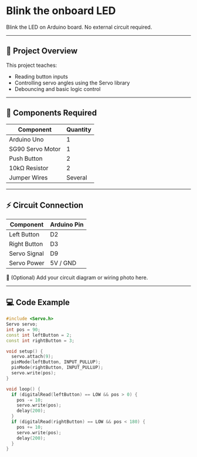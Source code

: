 # Blink the onboard LED

Blink the LED on Arduino board. 
No external circuit required.

---

## 🧠 Project Overview

This project teaches:
- Reading button inputs  
- Controlling servo angles using the Servo library  
- Debouncing and basic logic control  

---

## 🧰 Components Required

| Component | Quantity |
|------------|-----------|
| Arduino Uno | 1 |
| SG90 Servo Motor | 1 |
| Push Button | 2 |
| 10kΩ Resistor | 2 |
| Jumper Wires | Several |

---

## ⚡ Circuit Connection

| Component | Arduino Pin |
|------------|--------------|
| Left Button | D2 |
| Right Button | D3 |
| Servo Signal | D9 |
| Servo Power | 5V / GND |

📸 (Optional) Add your circuit diagram or wiring photo here.

---

## 💻 Code Example

```cpp
#include <Servo.h>
Servo servo;
int pos = 90;
const int leftButton = 2;
const int rightButton = 3;

void setup() {
  servo.attach(9);
  pinMode(leftButton, INPUT_PULLUP);
  pinMode(rightButton, INPUT_PULLUP);
  servo.write(pos);
}

void loop() {
  if (digitalRead(leftButton) == LOW && pos > 0) {
    pos -= 10;
    servo.write(pos);
    delay(200);
  }
  if (digitalRead(rightButton) == LOW && pos < 180) {
    pos += 10;
    servo.write(pos);
    delay(200);
  }
}
